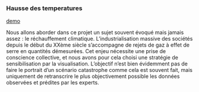 
### Hausse des temperatures

[demo](https://github.com/AdrianKh/RechauffementClimatique)

Nous allons aborder dans ce projet un sujet souvent évoqué mais jamais assez : le réchauffement climatique. L’industrialisation massive des sociétés depuis le début du XXème siècle s’accompagne de rejets de gaz à effet de serre en quantités démesurées.
Cet enjeu nécessite une prise de conscience collective, et nous avons pour cela choisi une stratégie de sensibilisation par la visualisation. L’objectif n’est bien évidemment pas de faire le portrait d’un scénario catastrophe comme cela est souvent fait, mais uniquement de retranscrire le plus objectivement possible les données observées et prédites par les experts.
